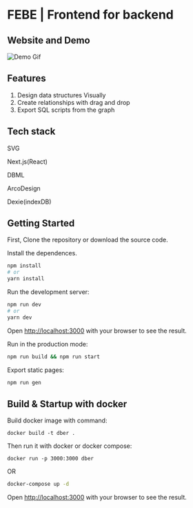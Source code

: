 # FEBE | Frontend for backend

## Website and Demo

![Demo Gif](./dber.gif)

## Features

1. Design data structures Visually
2. Create relationships with drag and drop
3. Export SQL scripts from the graph

## Tech stack

SVG

Next.js(React)

DBML

ArcoDesign

Dexie(indexDB)

## Getting Started

First, Clone the repository or download the source code.

Install the dependences.

```bash
npm install
# or
yarn install
```

Run the development server:

```bash
npm run dev
# or
yarn dev
```

Open [http://localhost:3000](http://localhost:3000) with your browser to see the result.

Run in the production mode:

```bash
npm run build && npm run start
```

Export static pages:

```bash
npm run gen
```

## Build & Startup with docker

Build docker image with command:

```
docker build -t dber .
```

Then run it with docker or docker compose:

```
docker run -p 3000:3000 dber
```

OR

```bash
docker-compose up -d
```

Open [http://localhost:3000](http://localhost:3000) with your browser to see the result.
